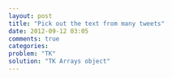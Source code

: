 ```yaml
---
layout: post
title: "Pick out the text from many tweets"
date: 2012-09-12 03:05
comments: true
categories: 
problem: "TK"
solution: "TK Arrays object"
---
```

 
